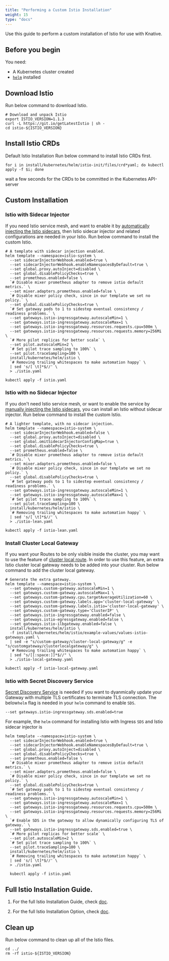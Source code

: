 ```yaml
---
title: "Performing a Custom Istio Installation"
weight: 15
type: "docs"
---
```


Use this guide to perform a custom installation of Istio for use with Knative.

## Before you begin

You need:

- A Kubernetes cluster created
- [`helm`](https://helm.sh/) installed

## Download Istio

Run below command to download Istio.

```shell
# Download and unpack Istio
export ISTIO_VERSION=1.1.3
curl -L https://git.io/getLatestIstio | sh -
cd istio-${ISTIO_VERSION}
```

## Install Istio CRDs

Default Istio Installation Run below command to install Istio CRDs first.

```shell
for i in install/kubernetes/helm/istio-init/files/crd*yaml; do kubectl apply -f $i; done
```

wait a few seconds for the CRDs to be committed in the Kubernetes API-server

## Custom Installation

### Istio with Sidecar Injector

If you need Istio service mesh, and want to enable it by
[automatically injecting the Istio sidecars](https://istio.io/docs/setup/kubernetes/additional-setup/sidecar-injection/#automatic-sidecar-injection),
then Istio sidecar injector and related configurations are needed in your Istio.
Run below command to install the custom Istio.

```shell
# A template with sidecar injection enabled.
helm template --namespace=istio-system \
  --set sidecarInjectorWebhook.enabled=true \
  --set sidecarInjectorWebhook.enableNamespacesByDefault=true \
  --set global.proxy.autoInject=disabled \
  --set global.disablePolicyChecks=true \
  --set prometheus.enabled=false \
  `# Disable mixer prometheus adapter to remove istio default metrics.` \
  --set mixer.adapters.prometheus.enabled=false \
  `# Disable mixer policy check, since in our template we set no policy.` \
  --set global.disablePolicyChecks=true \
  `# Set gateway pods to 1 to sidestep eventual consistency / readiness problems.` \
  --set gateways.istio-ingressgateway.autoscaleMin=1 \
  --set gateways.istio-ingressgateway.autoscaleMax=1 \
  --set gateways.istio-ingressgateway.resources.requests.cpu=500m \
  --set gateways.istio-ingressgateway.resources.requests.memory=256Mi \
  `# More pilot replicas for better scale` \
  --set pilot.autoscaleMin=2 \
  `# Set pilot trace sampling to 100%` \
  --set pilot.traceSampling=100 \
  install/kubernetes/helm/istio \
  `# Removing trailing whitespaces to make automation happy` \
  | sed 's/[ \t]*$//' \
  > ./istio.yaml

kubectl apply -f istio.yaml
```

### Istio with no Sidecar Injector

If you don't need Istio service mesh, or want to enable the service by
[manually injecting the Istio sidecars](https://istio.io/docs/setup/kubernetes/additional-setup/sidecar-injection/#manual-sidecar-injection),
you can install an Istio without sidecar injector. Run below command to install
the custom Istio.

```shell
# A lighter template, with no sidecar injection.
helm template --namespace=istio-system \
  --set sidecarInjectorWebhook.enabled=false \
  --set global.proxy.autoInject=disabled \
  --set global.omitSidecarInjectorConfigMap=true \
  --set global.disablePolicyChecks=true \
  --set prometheus.enabled=false \
  `# Disable mixer prometheus adapter to remove istio default metrics.` \
  --set mixer.adapters.prometheus.enabled=false \
  `# Disable mixer policy check, since in our template we set no policy.` \
  --set global.disablePolicyChecks=true \
  `# Set gateway pods to 1 to sidestep eventual consistency / readiness problems.` \
  --set gateways.istio-ingressgateway.autoscaleMin=1 \
  --set gateways.istio-ingressgateway.autoscaleMax=1 \
  `# Set pilot trace sampling to 100%` \
  --set pilot.traceSampling=100 \
  install/kubernetes/helm/istio \
  `# Removing trailing whitespaces to make automation happy` \
  | sed 's/[ \t]*$//' \
  > ./istio-lean.yaml

kubectl apply -f istio-lean.yaml
```

### Install Cluster Local Gateway

If you want your Routes to be only visible inside the cluster, you may want to
use the feature of
[cluster local route](../docs/serving/cluster-local-route.md). In order to use
this feature, an extra Istio cluster local gateway needs to be added into your
cluster. Run below command to add the cluster local gateway.

```shell
# Generate the extra gateway.
helm template --namespace=istio-system \
  --set gateways.custom-gateway.autoscaleMin=1 \
  --set gateways.custom-gateway.autoscaleMax=1 \
  --set gateways.custom-gateway.cpu.targetAverageUtilization=60 \
  --set gateways.custom-gateway.labels.app='cluster-local-gateway' \
  --set gateways.custom-gateway.labels.istio='cluster-local-gateway' \
  --set gateways.custom-gateway.type='ClusterIP' \
  --set gateways.istio-ingressgateway.enabled=false \
  --set gateways.istio-egressgateway.enabled=false \
  --set gateways.istio-ilbgateway.enabled=false \
  install/kubernetes/helm/istio \
  -f install/kubernetes/helm/istio/example-values/values-istio-gateways.yaml \
  | sed -e "s/custom-gateway/cluster-local-gateway/g" -e "s/customgateway/clusterlocalgateway/g" \
  `# Removing trailing whitespaces to make automation happy` \
  | sed "s/[[:space:]]*$//" \
  > ./istio-local-gateway.yaml

kubectl apply -f istio-local-gateway.yaml
```

### Istio with Secret Discovery Service

[Secret Discovery Service](https://istio.io/docs/tasks/traffic-management/secure-ingress/sds/)
is needed if you want to dyanmically update your Gateway with multiple TLS
certificates to terminate TLS connection. The below`helm` flag is needed in your
`helm` command to enable `SDS`.

```
--set gateways.istio-ingressgateway.sds.enabled=true
```

For example, the `helm` command for installing Istio with Ingress `SDS` and
Istio sidecar injector is

```shell
helm template --namespace=istio-system \
  --set sidecarInjectorWebhook.enabled=true \
  --set sidecarInjectorWebhook.enableNamespacesByDefault=true \
  --set global.proxy.autoInject=disabled \
  --set global.disablePolicyChecks=true \
  --set prometheus.enabled=false \
  `# Disable mixer prometheus adapter to remove istio default metrics.` \
  --set mixer.adapters.prometheus.enabled=false \
  `# Disable mixer policy check, since in our template we set no policy.` \
  --set global.disablePolicyChecks=true \
  `# Set gateway pods to 1 to sidestep eventual consistency / readiness problems.` \
  --set gateways.istio-ingressgateway.autoscaleMin=1 \
  --set gateways.istio-ingressgateway.autoscaleMax=1 \
  --set gateways.istio-ingressgateway.resources.requests.cpu=500m \
  --set gateways.istio-ingressgateway.resources.requests.memory=256Mi \
  `# Enable SDS in the gateway to allow dynamically configuring TLS of gateway.` \
  --set gateways.istio-ingressgateway.sds.enabled=true \
  `# More pilot replicas for better scale` \
  --set pilot.autoscaleMin=2 \
  `# Set pilot trace sampling to 100%` \
  --set pilot.traceSampling=100 \
  install/kubernetes/helm/istio \
  `# Removing trailing whitespaces to make automation happy` \
  | sed 's/[ \t]*$//' \
  > ./istio.yaml

  kubectl apply -f istio.yaml

```

## Full Istio Installation Guide.

1. For the full Istio Installation Guide, check
   [doc](https://istio.io/docs/setup/kubernetes/).

1. For the full Istio Installation Option, check
   [doc](https://istio.io/docs/reference/config/installation-options/).

## Clean up

Run below command to clean up all of the Istio files.

```shell
cd ../
rm -rf istio-${ISTIO_VERSION}
```
